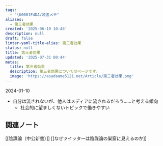 ```yaml
---
tags:
  - "\U0001F4DA/読書メモ"
aliases:
  - 第三者効果
created: '2025-06-19 10:48'
description: null
draft: false
linter-yaml-title-alias: 第三者効果
status: null
title: 第三者効果
updated: '2025-07-31 00:44'
metas:
  title: 第三者効果
  description: 第三者効果についてのページです。
  image: 'https://asadaame5121.net/Article/第三者効果.png'
---
```

2024-01-10
- 自分は流されないが、他人はメディアに流されるだろう……と考える傾向
	- 社会的に望ましくないトピックで働きやすい

## 関連ノート
[[陰謀論（中公新書）]]
[[なぜツイッターは陰謀論の巣窟に見えるのか]]
